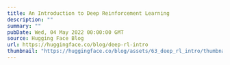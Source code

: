 ```yaml
---
title: An Introduction to Deep Reinforcement Learning
description: ""
summary: ""
pubDate: Wed, 04 May 2022 00:00:00 GMT
source: Hugging Face Blog
url: https://huggingface.co/blog/deep-rl-intro
thumbnail: "https://huggingface.co/blog/assets/63_deep_rl_intro/thumbnail.png"
---
```


